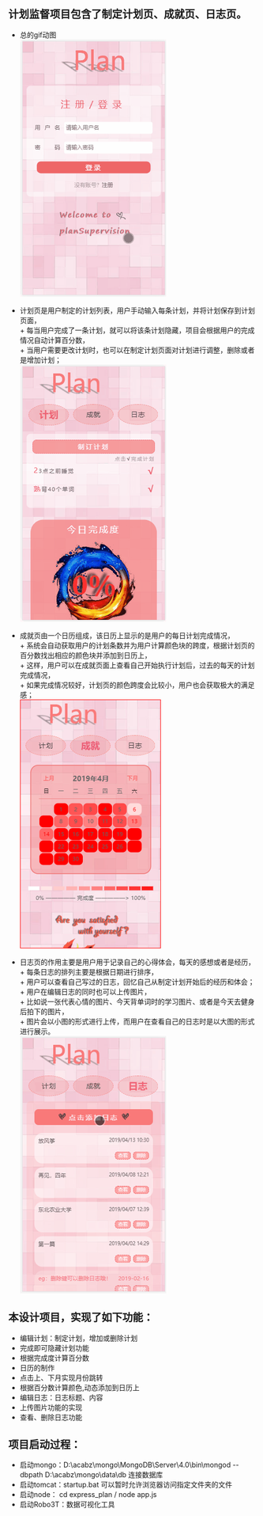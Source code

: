 ## 计划监督项目包含了制定计划页、成就页、日志页。
- 总的gif动图<br>
        ![注册登录总动图](https://github.com/VasilicaWang/Planning-Supervision/blob/master/new.gif) <br>

- 计划页是用户制定的计划列表，用户手动输入每条计划，并将计划保存到计划页面，<br>
        + 每当用户完成了一条计划，就可以将该条计划隐藏，项目会根据用户的完成情况自动计算百分数，<br>
        + 当用户需要更改计划时，也可以在制定计划页面对计划进行调整，删除或者是增加计划；<br>
        ![计划页动图](https://github.com/VasilicaWang/Planning-Supervision/blob/master/1-plan.gif) <br>
- 成就页由一个日历组成，该日历上显示的是用户的每日计划完成情况，<br>
        + 系统会自动获取用户的计划条数并为用户计算颜色块的跨度，根据计划页的百分数找出相应的颜色块并添加到日历上，<br>
        + 这样，用户可以在成就页面上查看自己开始执行计划后，过去的每天的计划完成情况，<br>
        + 如果完成情况较好，计划页的颜色跨度会比较小，用户也会获取极大的满足感；<br>
        ![成就页图片](https://github.com/VasilicaWang/Planning-Supervision/blob/master/3-achievement.PNG) <br>
- 日志页的作用主要是用户用于记录自己的心得体会，每天的感想或者是经历，<br>
        + 每条日志的排列主要是根据日期进行排序，<br>
        + 用户可以查看自己写过的日志，回忆自己从制定计划开始后的经历和体会；<br>
        + 用户在编辑日志的同时也可以上传图片，<br>
        + 比如说一张代表心情的图片、今天背单词时的学习图片、或者是今天去健身后拍下的图片，<br>
        + 图片会以小图的形式进行上传，而用户在查看自己的日志时是以大图的形式进行展示。<br>
        ![日志页动图](https://github.com/VasilicaWang/Planning-Supervision/blob/master/2-notepad.gif) 

## 本设计项目，实现了如下功能：

- 编辑计划：制定计划，增加或删除计划<br>
- 完成即可隐藏计划功能<br>
- 根据完成度计算百分数<br>
- 日历的制作<br>
- 点击上、下月实现月份跳转<br>
- 根据百分数计算颜色,动态添加到日历上<br>
- 编辑日志：日志标题、内容<br>
- 上传图片功能的实现<br>
- 查看、删除日志功能<br>



## 项目启动过程：

- 启动mongo：D:\acabz\mongo\MongoDB\Server\4.0\bin\mongod --dbpath D:\acabz\mongo\data\db         连接数据库<br>
- 启动tomcat：startup.bat            可以暂时允许浏览器访问指定文件夹的文件<br>
- 启动node： cd express_plan          /              node app.js<br>
- 启动Robo3T：数据可视化工具<br>

